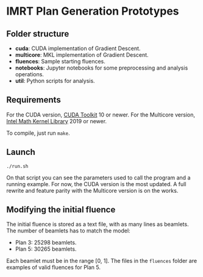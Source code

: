 
# IMRT Plan Generation Prototypes

## Folder structure

- **cuda**: CUDA implementation of Gradient Descent.
- **multicore**: MKL implementation of Gradient Descent.
- **fluences**: Sample starting fluences.
- **notebooks**: Jupyter notebooks for some preprocessing and analysis operations.
- **util**: Python scripts for analysis.

## Requirements

For the CUDA version, [CUDA Toolkit](https://developer.nvidia.com/cuda-downloads) 10 or newer. For the Multicore version, [Intel Math Kernel Library](https://software.intel.com/content/www/us/en/develop/tools/oneapi/components/onemkl.html#gs.8gqn8f) 2019 or newer.

To compile, just run ``make``.

## Launch

```
./run.sh
```

On that script you can see the parameters used to call the program and a running example. For now, the CUDA version is the most updated. A full rewrite and feature parity with the Multicore version is on the works. 

## Modifying the initial fluence

The initial fluence is stored as a text file, with as many lines as beamlets. The number of beamlets has to match the model:

- Plan 3: 25298 beamlets.
- Plan 5: 30265 beamlets.

Each beamlet must be in the range [0, 1]. The files in the  `fluences` folder are examples of valid fluences for Plan 5.

